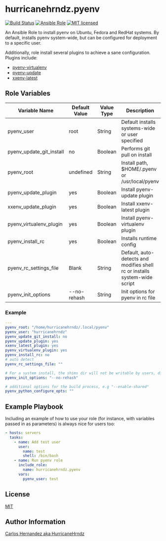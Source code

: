 # hurricanehrndz.pyenv

[![Build Status](https://img.shields.io/travis/hurricanehrndz/ansible-pyenv/master.svg?style=for-the-badge&logo=travis)](https://travis-ci.org/hurricanehrndz/ansible-pyenv)
[![Ansible Role](https://img.shields.io/ansible/role/d/44292?style=for-the-badge)](https://galaxy.ansible.com/hurricanehrndz/pyenv)
[![MIT licensed](https://img.shields.io/badge/license-MIT-blue.svg?style=for-the-badge)](https://raw.githubusercontent.com/hurricanehrndz/ansible-rustup/master/LICENSE)


An Ansible Role to install pyenv on Ubuntu, Fedora and RedHat systems. By default, installs pyenv system-wide, but can be configured for deployment to a specific user.

Additionally, role install several plugins to achieve a sane configuration. Plugins include:

- [pyenv-virtualenv](https://github.com/pyenv/pyenv-virtualenv)
- [pyenv-update](https://github.com/pyenv/pyenv-update)
- [xxenv-latest](https://github.com/momo-lab/xxenv-latest)

## Role Variables

|Variable Name           |Default Value |Value Type |Description                                                               |
|---                     |---           |---        |---                                                                       |
|pyenv_user              |root          |String     |Default installs systems-wide or user specified                           |
|pyenv_update_git_install|no            |Boolean    |Performs git pull on install                                              |
|pyenv_root              |undefined     |String     |Install path, $HOME/.pyenv or /usr/local/pyenv                            |
|pyenv_update_plugin     |yes           |Boolean    |Install pyenv-update plugin                                               |
|xxenv_update_plugin     |yes           |Boolean    |Install xxenv-latest plugin                                               |
|pyenv_virtualenv_plugin |yes           |Boolean    |Install pyenv-virtualenv plugin                                           |
|pyenv_install_rc        |yes           |Boolean    |Installs runtime config                                                   |
|pyenv_rc_settings_file  |Blank         |String     |Default, auto-detects and modifies shell rc or installs system-wide script|
|pyenv_init_options      |--no-rehash   |String     |Init options for pyenv in rc file                                         |

### Example

```yaml
---
pyenv_root: "/home/hurricanehrndz/.local/pyenv"
pyenv_user: "hurricanehrndz"
pyenv_update_git_install: no
pyenv_update_plugin: yes
xxenv_latest_plugin: yes
pyenv_virtualenv_plugin: yes
pyenv_install_rc: no
# auto detect
pyenv_rc_settings_file: ""

# For a system install, the shims dir will not be writable by users, disable rehashing
pyenv_init_options: "--no-rehash"

# additional options for the build process, e.g "--enable-shared"
pyenv_python_configure_opts: ""
```

## Example Playbook

Including an example of how to use your role (for instance, with variables
passed in as parameters) is always nice for users too:

```yaml
- hosts: servers
  tasks:
    - name: Add test user
      user:
        name: test
        shell: /bin/bash
    - name: Run pyenv role
      include_role:
        name: hurricanehrndz.pyenv
      vars:
        pyenv_user: test
```

## License

[MIT](LICENSE)

## Author Information

[Carlos Hernandez aka HurricaneHrndz](https://github.com/hurricanehrndz)
